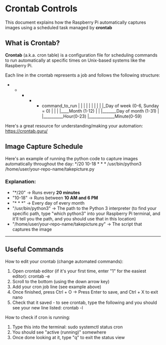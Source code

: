 # Crontab Controls

This document explains how the Raspberry Pi automatically captures images using a scheduled task managed by **crontab**

## What is Crontab?

**Crontab** (a.k.a. cron table) is a configuration file for scheduling commands to run automatically at specific times on Unix-based systems like the Raspberry Pi. 

Each line in the crontab represents a job and follows the following structure:

* * * * * command_to_run
| | | | |
| | | | |_Day of week (0-6, Sunday = 0)
| | | |____Month (1-12)
| | |_______Day of month (1-31)
| |__________Hour(0-23)
|_____________Minute(0-59)

Here's a great resource for understanding/making your automation: https://crontab.guru/

## Image Capture Schedule

Here's an example of running the python code to capture images automatically throughout the day:
*/20 10-18 * * * /usr/bin/python3 /home/user/your-repo-name/takepicture.py

### Explanation:
- "*/20" → Runs every **20 minutes**
- "10-18" → Runs between **10 AM and 6 PM**
- "* * *" → Every day of every month
- "/usr/bin/python3" → The path to the Python 3 interpreter (to find your specific path, type "which python3" into your Raspberry Pi terminal, and it'll tell you the path, and you should use that in this location)
- "/home/user/your-repo-name/takepicture.py" → The script that captures the image

---

## Useful Commands

How to edit your crontab (change automated commands):
1. Open crontab editor (if it's your first time, enter "1" for the easiest editor):
    crontab -e
2. Scroll to the bottom (using the down arrow key)
3. Add your cron job line (see example above)
4. Once finished, press Ctrl + O → Press Enter to save, and Ctrl + X to exit nano
5. Check that it saved - to see crontab, type the following and you should see your new line listed:
    crontab -l

How to check if cron is running:
1. Type this into the terminal: 
    sudo systemctl status cron
2. You should see "active (running)" somewhere
3. Once done looking at it, type "q" to exit the status view